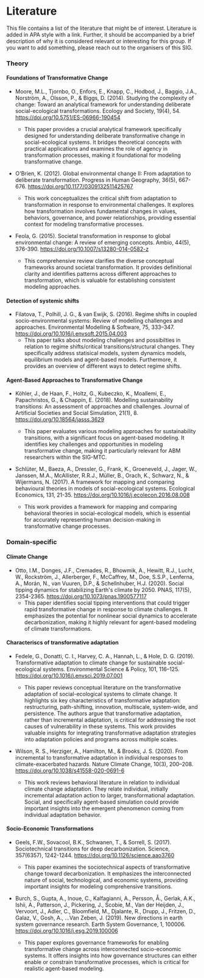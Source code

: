 # Literature
This file contains a list of the literature that might be of interest. Literature is added in APA style with a link. Further, it should be accompanied by a brief description of why it is considered relevant or interesting for this group.
If you want to add something, please reach out to the organisers of this SIG.

### Theory
#### Foundations of Transformative Change
* Moore, M.L., Tjornbo, O., Enfors, E., Knapp, C., Hodbod, J., Baggio, J.A., Norström, A., Olsson, P., & Biggs, D. (2014). Studying the complexity of change: Toward an analytical framework for understanding deliberate social-ecological transformations. Ecology and Society, 19(4), 54. https://doi.org/10.5751/ES-06966-190454
  * This paper provides a crucial analytical framework specifically designed for understanding deliberate transformative change in social-ecological systems. It bridges theoretical concepts with practical applications and examines the role of agency in transformation processes, making it foundational for modeling transformative change.

* O'Brien, K. (2012). Global environmental change II: From adaptation to deliberate transformation. Progress in Human Geography, 36(5), 667-676. https://doi.org/10.1177/0309132511425767
  * This work conceptualizes the critical shift from adaptation to transformation in response to environmental challenges. It explores how transformation involves fundamental changes in values, behaviors, governance, and power relationships, providing essential context for modeling transformative processes.

* Feola, G. (2015). Societal transformation in response to global environmental change: A review of emerging concepts. Ambio, 44(5), 376-390. https://doi.org/10.1007/s13280-014-0582-z
  * This comprehensive review clarifies the diverse conceptual frameworks around societal transformation. It provides definitional clarity and identifies patterns across different approaches to transformation, which is valuable for establishing consistent modeling approaches.

#### Detection of systemic shifts
* Filatova, T., Polhill, J. G., & van Ewijk, S. (2016). Regime shifts in coupled socio-environmental systems: Review of modelling challenges and approaches. Environmental Modelling & Software, 75, 333–347. <https://doi.org/10.1016/j.envsoft.2015.04.003>
  * This paper talks about modeling challenges and possibilties in relation to regime shifts/critical transitions/structural changes. They specifically address statisical models, system dynamics models, equilibrium models and agent-based models. Furthermore, it provides an overview of different ways to detect regime shifts.

#### Agent-Based Approaches to Transformative Change
* Köhler, J., de Haan, F., Holtz, G., Kubeczko, K., Moallemi, E., Papachristos, G., & Chappin, E. (2018). Modelling sustainability transitions: An assessment of approaches and challenges. Journal of Artificial Societies and Social Simulation, 21(1), 8. https://doi.org/10.18564/jasss.3629
  * This paper evaluates various modeling approaches for sustainability transitions, with a significant focus on agent-based modeling. It identifies key challenges and opportunities in modeling transformative change, making it particularly relevant for ABM researchers within the SIG-MTC.

* Schlüter, M., Baeza, A., Dressler, G., Frank, K., Groeneveld, J., Jager, W., Janssen, M.A., McAllister, R.R.J., Müller, B., Orach, K., Schwarz, N., & Wijermans, N. (2017). A framework for mapping and comparing behavioural theories in models of social-ecological systems. Ecological Economics, 131, 21-35. https://doi.org/10.1016/j.ecolecon.2016.08.008
  * This work provides a framework for mapping and comparing behavioral theories in social-ecological models, which is essential for accurately representing human decision-making in transformative change processes.

### Domain-specific
#### Climate Change
* Otto, I.M., Donges, J.F., Cremades, R., Bhowmik, A., Hewitt, R.J., Lucht, W., Rockström, J., Allerberger, F., McCaffrey, M., Doe, S.S.P., Lenferna, A., Morán, N., van Vuuren, D.P., & Schellnhuber, H.J. (2020). Social tipping dynamics for stabilizing Earth's climate by 2050. PNAS, 117(5), 2354-2365. https://doi.org/10.1073/pnas.1900577117
  * This paper identifies social tipping interventions that could trigger rapid transformative change in response to climate challenges. It emphasizes the potential for nonlinear social dynamics to accelerate decarbonization, making it highly relevant for agent-based modeling of climate transformations.

#### Characteriscs of transformative adaptation
* Fedele, G., Donatti, C. I., Harvey, C. A., Hannah, L., & Hole, D. G. (2019). Transformative adaptation to climate change for sustainable social-ecological systems. Environmental Science & Policy, 101, 116–125. https://doi.org/10.1016/j.envsci.2019.07.001
  * This paper reviews conceptual literature on the transformative adaptation of social-ecological systems to climate change. It highlights six key characteristics of transformative adaptation: restructuring, path-shifting, innovation, multiscale, system-wide, and persistence. The authors argue that transformative adaptation, rather than incremental adaptation, is critical for addressing the root causes of vulnerability in these systems. This work provides valuable insights for integrating transformative adaptation strategies into adaptation policies and programs across multiple scales.

* Wilson, R. S., Herziger, A., Hamilton, M., & Brooks, J. S. (2020). From incremental to transformative adaptation in individual responses to climate-exacerbated hazards. Nature Climate Change, 10(3), 200–208. https://doi.org/10.1038/s41558-020-0691-6
  * This work reviews behavioral literature in relation to individual climate change adaptation. They relate individual, initially incremental adaptation action to larger, transformational adaptation. Social, and specifically agent-based simulation could provide important insights into the emergent phenomenon coming from individual adaptation behavior.

#### Socio-Economic Transformations
* Geels, F.W., Sovacool, B.K., Schwanen, T., & Sorrell, S. (2017). Sociotechnical transitions for deep decarbonization. Science, 357(6357), 1242-1244. https://doi.org/10.1126/science.aao3760
  * This paper examines the sociotechnical aspects of transformative change toward decarbonization. It emphasizes the interconnected nature of social, technological, and economic systems, providing important insights for modeling comprehensive transitions.

* Burch, S., Gupta, A., Inoue, C., Kalfagianni, A., Persson, Å., Gerlak, A.K., Ishii, A., Patterson, J., Pickering, J., Scobie, M., Van der Heijden, J., Vervoort, J., Adler, C., Bloomfield, M., Djalante, R., Drupp, J., Fritzen, D., Galaz, V., Gosh, A., ...Van Zeben, J. (2019). New directions in earth system governance research. Earth System Governance, 1, 100006. https://doi.org/10.1016/j.esg.2019.100006
  * This paper explores governance frameworks for enabling transformative change across interconnected socio-economic systems. It offers insights into how governance structures can either enable or constrain transformative processes, which is critical for realistic agent-based modeling. 
